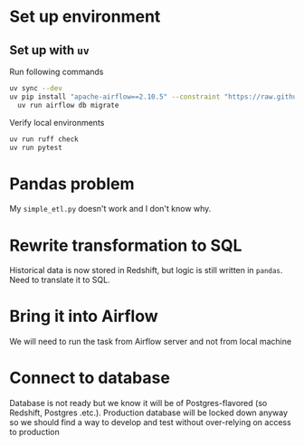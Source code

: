 # Set up environment
## Set up with `uv`

Run following commands
```bash
uv sync --dev
uv pip install "apache-airflow==2.10.5" --constraint "https://raw.githubusercontent.com/apache/airflow/constraints-2.10.5/constraints-3.12.txt" && \
  uv run airflow db migrate
```

Verify local environments
```bash
uv run ruff check
uv run pytest
```

# Pandas problem
My `simple_etl.py` doesn't work and I don't know why.

# Rewrite transformation to SQL
Historical data is now stored in Redshift, but logic is still written in `pandas`. Need to translate it to SQL.

# Bring it into Airflow
We will need to run the task from Airflow server and not from local machine

# Connect to database
Database is not ready but we know it will be of Postgres-flavored (so Redshift, Postgres .etc.). Production database will be locked down anyway so we should find a way to develop and test without over-relying on access to production